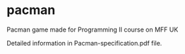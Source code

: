 # pacman
Pacman game made for Programming II course on MFF UK

Detailed information in Pacman-specification.pdf file.
